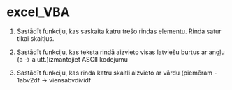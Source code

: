 # excel_VBA


1. Sastādīt funkciju, kas saskaita katru trešo rindas elementu. Rinda satur tikai skaitļus. 

2. Sastādīt funkciju, kas teksta rindā aizvieto visas latviešu burtus ar angļu (ā -> a utt.)izmantojiet ASCII kodējumu

3. Sastādīt funkciju, kas rinda katru skaitli aizvieto ar vārdu (piemēram - 1abv2df -> viensabvdividf